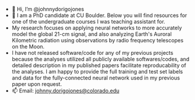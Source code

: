 - 👋 Hi, I’m @johnnydorigojones
- 👀 I am a PhD candidate at CU Boulder. Below you will find resources for one of the undergraduate courses I was teaching assistant for.
- My research focuses on applying neural networks to more accurately model the global 21-cm signal, and also analyzing Earth's Auroral Kilometric radiation using observations by radio frequency telescopes on the Moon.
- I have not released software/code for any of my previous projects because the analyses utilized all publicly available softwares/codes, and detailed description in my published papers facilitate reproducability of the analyses. I am happy to provide the full training and test set labels and data for the fully-connected neural network used in my previous paper upon request.
- 📫 Email: johnny.dorigojones@colorado.edu
